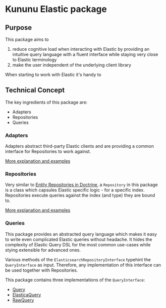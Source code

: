 # Kununu Elastic package

## Purpose
This package aims to
 1. reduce cognitive load when interacting with Elastic by providing an intuitive query language with a fluent interface while staying very close to Elastic terminology
 2. make the user independent of the underlying client library

When starting to work with Elastic it's handy to 

## Technical Concept
The key ingredients of this package are:
 - Adapters
 - Repositories
 - Queries

### Adapters
Adapters abstract third-party Elastic clients and are providing a common interface for Repositories to work against.

[More explanation and examples](doc/ADAPTER.md)

### Repositories 
Very similar to [Entity Repositories in Doctrine](https://www.doctrine-project.org/projects/doctrine-orm/en/2.6/reference/working-with-objects.html), a `Repository` in this package is a class which capsules Elastic specific logic - for a specific index.
Repositories execute queries against the index (and type) they are bound to.

[More explanation and examples](doc/REPOSITORY.md)

### Queries
This package provides an abstracted query language which makes it easy to write even complicated Elastic queries without headache. It hides the complexity of Elastic Query DSL for the most common use-cases while stying extensible for advanced ones. 

Various methods of the `ElasticsearchRepositoryInterface` typehint the `QueryInterface` as input. Therefore, any implementation of this interface can be used together with Repositories.

This package contains three implementations of the `QueryInterface`:
 - [Query](doc/QUERY.md)
 - [ElasticaQuery](doc/ELASTICAQUERY.md)
 - [RawQuery](doc/RAWQUERY.md)


